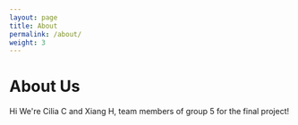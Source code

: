 ```yaml
---
layout: page
title: About
permalink: /about/
weight: 3
---
```


# **About Us**

Hi We're Cilia C and Xiang H, team members of group 5 for the final project!


